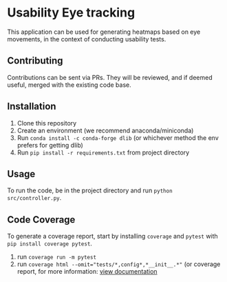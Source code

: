 # Usability Eye tracking
This application can be used for generating heatmaps based on eye movements, in the context of conducting usability tests.
## Contributing
Contributions can be sent via PRs. They will be reviewed, and if deemed useful, merged with the existing code base.

## Installation
1. Clone this repository
2. Create an environment (we recommend anaconda/miniconda)
3. Run `conda install -c conda-forge dlib` (or whichever method the env prefers for getting dlib)
4. Run `pip install -r requirements.txt` from project directory

## Usage
To run the code, be in the project directory and run `python src/controller.py`.

## Code Coverage
To generate a coverage report, start by installing `coverage` and `pytest` with `pip install coverage pytest`.
1. run `coverage run -m pytest`
2. run `coverage html --omit="tests/*,config*,*__init__.*"` (or coverage report, for more information: [view documentation](https://coverage.readthedocs.io/en/6.3.3/)
